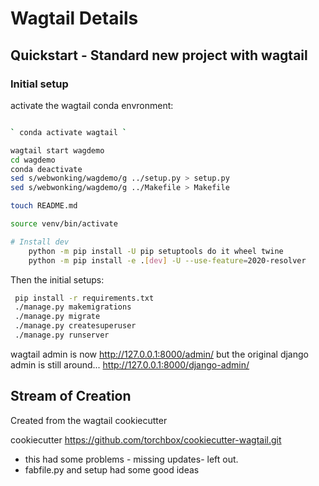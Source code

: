 
# Wagtail Details

## Quickstart - Standard new project with wagtail

### Initial setup

activate the wagtail conda envronment:

```bash

` conda activate wagtail `

wagtail start wagdemo
cd wagdemo
conda deactivate
sed s/webwonking/wagdemo/g ../setup.py > setup.py
sed s/webwonking/wagdemo/g ../Makefile > Makefile

touch README.md

source venv/bin/activate

# Install dev
    python -m pip install -U pip setuptools do it wheel twine
    python -m pip install -e .[dev] -U --use-feature=2020-resolver
```

Then the initial setups:

```bash
 pip install -r requirements.txt
 ./manage.py makemigrations
 ./manage.py migrate
 ./manage.py createsuperuser
 ./manage.py runserver
```

wagtail admin is now
<http://127.0.0.1:8000/admin/>
but the original django admin is still around...
<http://127.0.0.1:8000/django-admin/>

## Stream of Creation

Created from the wagtail cookiecutter

cookiecutter <https://github.com/torchbox/cookiecutter-wagtail.git>

- this had some problems - missing updates- left out.
- fabfile.py and setup had some good ideas
